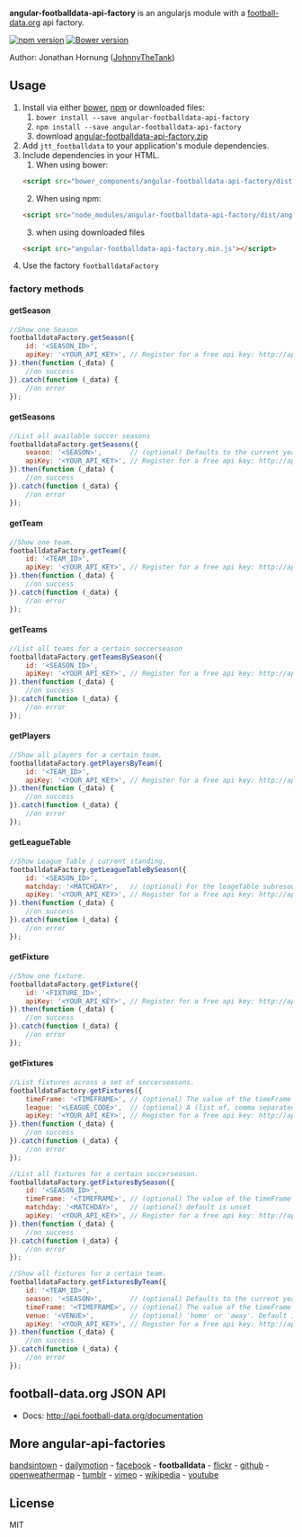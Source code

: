 **angular-footballdata-api-factory** is an angularjs module with a [football-data.org](http://api.football-data.org) api factory.

[![npm version](https://badge.fury.io/js/angular-footballdata-api-factory.png)](https://badge.fury.io/js/angular-footballdata-api-factory)
[![Bower version](https://badge.fury.io/bo/angular-footballdata-api-factory.png)](https://badge.fury.io/bo/angular-footballdata-api-factory)
 
Author: Jonathan Hornung ([JohnnyTheTank](https://github.com/JohnnyTheTank))

## Usage

1. Install via either [bower](http://bower.io/), [npm](https://www.npmjs.com/) or downloaded files:
    1. `bower install --save angular-footballdata-api-factory`
    2. `npm install --save angular-footballdata-api-factory`
    3. download [angular-footballdata-api-factory.zip](https://github.com/JohnnyTheTank/angular-footballdata-api-factory/zipball/master)
2. Add `jtt_footballdata` to your application's module dependencies.
3. Include dependencies in your HTML.
    1. When using bower:
    ```html
    <script src="bower_components/angular-footballdata-api-factory/dist/angular-footballdata-api-factory.min.js"></script>
    ```
    2. When using npm:
    ```html
    <script src="node_modules/angular-footballdata-api-factory/dist/angular-footballdata-api-factory.min.js"></script>
    ```
    3. when using downloaded files
    ```html
    <script src="angular-footballdata-api-factory.min.js"></script>
    ```
4. Use the factory `footballdataFactory`


### factory methods

#### getSeason

```js
//Show one Season
footballdataFactory.getSeason({
    id: '<SEASON_ID>',
    apiKey: '<YOUR_API_KEY>', // Register for a free api key: http://api.football-data.org/register
}).then(function (_data) {
    //on success
}).catch(function (_data) {
    //on error
});
```

#### getSeasons

```js
//List all available soccer seasons
footballdataFactory.getSeasons({
    season: '<SEASON>',       // (optional) Defaults to the current year, given as 4 digit like '2015'
    apiKey: '<YOUR_API_KEY>', // Register for a free api key: http://api.football-data.org/register
}).then(function (_data) {
    //on success
}).catch(function (_data) {
    //on error
});
```

#### getTeam

```js
//Show one team.
footballdataFactory.getTeam({
    id: '<TEAM_ID>',
    apiKey: '<YOUR_API_KEY>', // Register for a free api key: http://api.football-data.org/register
}).then(function (_data) {
    //on success
}).catch(function (_data) {
    //on error
});
```

#### getTeams

```js
//List all teams for a certain soccerseason
footballdataFactory.getTeamsBySeason({
    id: '<SEASON_ID>',
    apiKey: '<YOUR_API_KEY>', // Register for a free api key: http://api.football-data.org/register
}).then(function (_data) {
    //on success
}).catch(function (_data) {
    //on error
});
```

#### getPlayers

```js
//Show all players for a certain team.
footballdataFactory.getPlayersByTeam({
    id: '<TEAM_ID>',
    apiKey: '<YOUR_API_KEY>', // Register for a free api key: http://api.football-data.org/register
}).then(function (_data) {
    //on success
}).catch(function (_data) {
    //on error
});
```

#### getLeagueTable

```js
//Show League Table / current standing.
footballdataFactory.getLeagueTableBySeason({
    id: '<SEASON_ID>',
    matchday: '<MATCHDAY>',   // (optional) For the leageTable subresource, the matchday defaults to the current matchday. For former seasons the last matchday is taken.
    apiKey: '<YOUR_API_KEY>', // Register for a free api key: http://api.football-data.org/register
}).then(function (_data) {
    //on success
}).catch(function (_data) {
    //on error
});
```


#### getFixture

```js
//Show one fixture.
footballdataFactory.getFixture({
    id: '<FIXTURE_ID>',
    apiKey: '<YOUR_API_KEY>', // Register for a free api key: http://api.football-data.org/register
}).then(function (_data) {
    //on success
}).catch(function (_data) {
    //on error
});
```

#### getFixtures

```js
//List fixtures across a set of soccerseasons.
footballdataFactory.getFixtures({
    timeFrame: '<TIMEFRAME>', // (optional) The value of the timeFrame argument must start with either p(ast) or n(ext), representing a timeframe either in the past or future. It is followed by a number in the range 1..99. It defaults to n7 in the fixture resource and is unset for fixture as a subresource. For instance: p6 would return all fixtures in the last 6 days, whereas n23 would result in returning all fixtures in the next 23 days.
    league: '<LEAGUE_CODE>',  // (optional) A (list of, comma separated) league-code(s). Default is unset and means all available. See the soccerseason list resource for currently available leagues or the appendix of the full documentation for a table of all league codes http://api.football-data.org/docs/latest/index.html
    apiKey: '<YOUR_API_KEY>', // Register for a free api key: http://api.football-data.org/register
}).then(function (_data) {
    //on success
}).catch(function (_data) {
    //on error
});
```

```js
//List all fixtures for a certain soccerseason.
footballdataFactory.getFixturesBySeason({
    id: '<SEASON_ID>',
    timeFrame: '<TIMEFRAME>', // (optional) The value of the timeFrame argument must start with either p(ast) or n(ext), representing a timeframe either in the past or future. It is followed by a number in the range 1..99. It defaults to n7 in the fixture resource and is unset for fixture as a subresource. For instance: p6 would return all fixtures in the last 6 days, whereas n23 would result in returning all fixtures in the next 23 days.
    matchday: '<MATCHDAY>',   // (optional) default is unset
    apiKey: '<YOUR_API_KEY>', // Register for a free api key: http://api.football-data.org/register
}).then(function (_data) {
    //on success
}).catch(function (_data) {
    //on error
});
```

```js
//Show all fixtures for a certain team.
footballdataFactory.getFixturesByTeam({
    id: '<TEAM_ID>',
    season: '<SEASON>',       // (optional) Defaults to the current year, given as 4 digit like '2015'
    timeFrame: '<TIMEFRAME>', // (optional) The value of the timeFrame argument must start with either p(ast) or n(ext), representing a timeframe either in the past or future. It is followed by a number in the range 1..99. It defaults to n7 in the fixture resource and is unset for fixture as a subresource. For instance: p6 would return all fixtures in the last 6 days, whereas n23 would result in returning all fixtures in the next 23 days.
    venue: '<VENUE>',         // (optional) 'home' or 'away'. Default is unset and means to return all fixtures.
    apiKey: '<YOUR_API_KEY>', // Register for a free api key: http://api.football-data.org/register
}).then(function (_data) {
    //on success
}).catch(function (_data) {
    //on error
});
```

## football-data.org JSON API

* Docs: http://api.football-data.org/documentation

## More angular-api-factories
[bandsintown](https://github.com/JohnnyTheTank/angular-bandsintown-api-factory) - [dailymotion](https://github.com/JohnnyTheTank/angular-dailymotion-api-factory) - [facebook](https://github.com/JohnnyTheTank/angular-facebook-api-factory) -  **footballdata** - [flickr](https://github.com/JohnnyTheTank/angular-flickr-api-factory) - [github](https://github.com/JohnnyTheTank/angular-github-api-factory) - [openweathermap](https://github.com/JohnnyTheTank/angular-openweathermap-api-factory) - [tumblr](https://github.com/JohnnyTheTank/angular-tumblr-api-factory) - [vimeo](https://github.com/JohnnyTheTank/angular-vimeo-api-factory) - [wikipedia](https://github.com/JohnnyTheTank/angular-wikipedia-api-factory) - [youtube](https://github.com/JohnnyTheTank/angular-youtube-api-factory)


## License

MIT